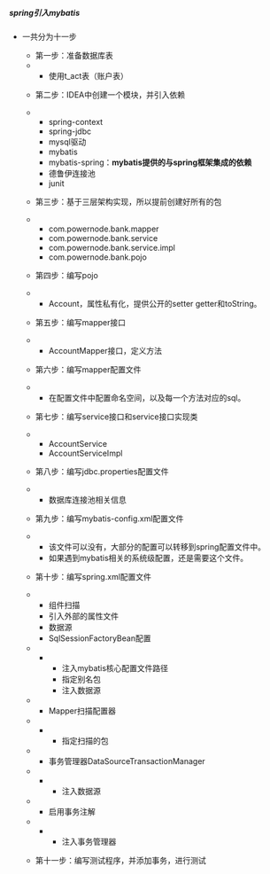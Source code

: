 ##### spring引入mybatis

* 一共分为十一步

  * 第一步：准备数据库表

  - - 使用t_act表（账户表）

  - 第二步：IDEA中创建一个模块，并引入依赖

  - - spring-context
    - spring-jdbc
    - mysql驱动
    - mybatis
    - mybatis-spring：**mybatis提供的与spring框架集成的依赖**
    - 德鲁伊连接池
    - junit

  - 第三步：基于三层架构实现，所以提前创建好所有的包

  - - com.powernode.bank.mapper
    - com.powernode.bank.service
    - com.powernode.bank.service.impl
    - com.powernode.bank.pojo

  - 第四步：编写pojo

  - - Account，属性私有化，提供公开的setter getter和toString。

  - 第五步：编写mapper接口

  - - AccountMapper接口，定义方法

  - 第六步：编写mapper配置文件

  - - 在配置文件中配置命名空间，以及每一个方法对应的sql。

  - 第七步：编写service接口和service接口实现类

  - - AccountService
    - AccountServiceImpl

  - 第八步：编写jdbc.properties配置文件

  - - 数据库连接池相关信息

  - 第九步：编写mybatis-config.xml配置文件

  - - 该文件可以没有，大部分的配置可以转移到spring配置文件中。
    - 如果遇到mybatis相关的系统级配置，还是需要这个文件。

  - 第十步：编写spring.xml配置文件

  - - 组件扫描
    - 引入外部的属性文件
    - 数据源
    - SqlSessionFactoryBean配置

  - - - 注入mybatis核心配置文件路径
      - 指定别名包
      - 注入数据源

  - - Mapper扫描配置器

  - - - 指定扫描的包

  - - 事务管理器DataSourceTransactionManager

  - - - 注入数据源

  - - 启用事务注解

  - - - 注入事务管理器

  - 第十一步：编写测试程序，并添加事务，进行测试